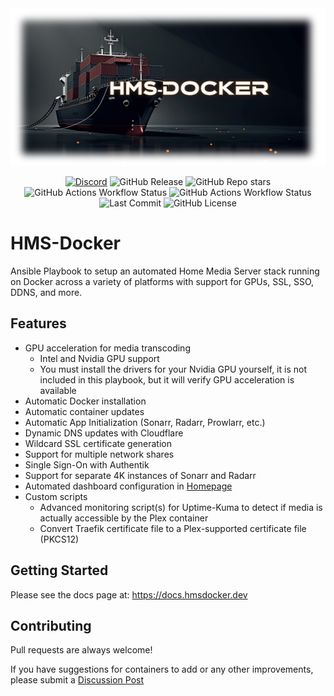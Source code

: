 <div align="center">

<img src="./gen-docs/docs/static/img/hmsd.png" alt="hmsdocker-logo"/>

<br>

[![Discord](https://dcbadge.limes.pink/api/server/MqXTXvWSkZ?style=flat-square)](https://discord.gg/MqXTXvWSkZ)
![GitHub Release](https://img.shields.io/github/v/release/ahembree/ansible-hms-docker?style=flat-square&color=blue)
![GitHub Repo stars](https://img.shields.io/github/stars/ahembree/ansible-hms-docker?style=flat-square&color=blue)
<br>
![GitHub Actions Workflow Status](https://img.shields.io/github/actions/workflow/status/ahembree/ansible-hms-docker/run-playbook.yml?style=flat-square&label=Ubuntu%2022.04%20Deployment)
![GitHub Actions Workflow Status](https://img.shields.io/github/actions/workflow/status/ahembree/ansible-hms-docker/run-playbook.yml?style=flat-square&label=Ubuntu%2024.04%20Deployment)
![Last Commit](https://img.shields.io/github/last-commit/ahembree/ansible-hms-docker?style=flat-square)
![GitHub License](https://img.shields.io/github/license/ahembree/ansible-hms-docker?style=flat-square&color=blue)

</div>

# HMS-Docker

Ansible Playbook to setup an automated Home Media Server stack running on Docker across a variety of platforms with support for GPUs, SSL, SSO, DDNS, and more.

## Features

- GPU acceleration for media transcoding
  - Intel and Nvidia GPU support
  - You must install the drivers for your Nvidia GPU yourself, it is not included in this playbook, but it will verify GPU acceleration is available
- Automatic Docker installation
- Automatic container updates
- Automatic App Initialization (Sonarr, Radarr, Prowlarr, etc.)
- Dynamic DNS updates with Cloudflare
- Wildcard SSL certificate generation
- Support for multiple network shares
- Single Sign-On with Authentik
- Support for separate 4K instances of Sonarr and Radarr
- Automated dashboard configuration in [Homepage](https://gethomepage.dev/)
- Custom scripts
  - Advanced monitoring script(s) for Uptime-Kuma to detect if media is actually accessible by the Plex container
  - Convert Traefik certificate file to a Plex-supported certificate file (PKCS12)

## Getting Started

Please see the docs page at: https://docs.hmsdocker.dev

## Contributing

Pull requests are always welcome!

If you have suggestions for containers to add or any other improvements, please submit a [Discussion Post](https://github.com/ahembree/ansible-hms-docker/discussions)
